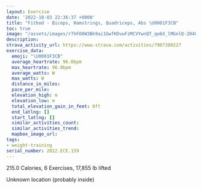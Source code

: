 ```yaml
---
layout: Exercise
date: '2022-10-03 22:36:37 +0000'
title: "Fitbod - Biceps, Hamstrings, Quadriceps, Abs \U0001F3CB️"
toc: true
image: "/assets/images/r7hFO0W3Bk9ai1GwfKDvwFzMCVYwnQT_qo6X_lMGnlQ-2048x1152.jpg.jpeg"
description:
strava_activity_url: https://www.strava.com/activities/7907380227
exercise_data:
  emoji: "\U0001F3CB️"
  average_heartrate: 96.0bpm
  max_heartrate: 96.0bpm
  average_watts: W
  max_watts: W
  distance_in_miles:
  pace_per_mile:
  elevation_high: m
  elevation_low: m
  total_elevation_gain_in_feet: 0ft
  end_latlng: []
  start_latlng: []
  similar_activities_count:
  similar_activities_trend:
  mapbox_image_url:
tags:
- weight-training
serial_number: 2022.ECE.159
---
```

215.0 Calories, 6 Exercises, 17,855 lb lifted

Unknown location (probably inside)
